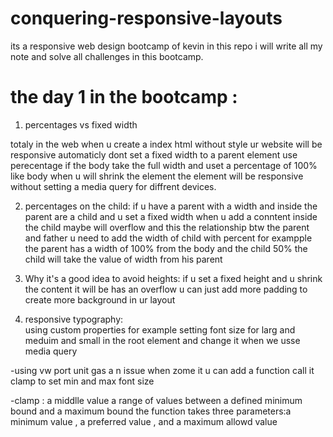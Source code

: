 # conquering-responsive-layouts
its a responsive web design bootcamp of kevin in this repo i will write all my note and solve all challenges in this  bootcamp.


# the day 1 in the bootcamp :

1. percentages vs fixed width

totaly in the web when u create a index html without style ur website will be responsive automaticly
dont set a fixed width to a parent element use perecentage if the body take the full width and uset a percentage of 100% like body when u will shrink the element the element will be responsive without setting a media query for diffrent devices.

2. percentages on the child:
if u have a parent with a width and inside the parent are a child and u set a fixed width when u add a conntent inside the child maybe will overflow and this the relationship btw the parent and father u need to add the width of child with percent for exampple the parent has a width of 100% from the body and the child 50% the child will take the value of width from his parent 


3. Why it's a good idea to avoid heights:
 if u set a fixed height and u shrink the content it will be has an overflow u can just add more padding to create more background in ur layout 
 
 4. responsive typography:  
 using custom properties for example setting font size for larg and meduim and small in the root element and change it when we usse media query
 
-using vw port unit gas a n issue when zome it u can add a function call it clamp to set min and max font size

-clamp : a middlle value a range of values between a defined minimum bound and a maximum bound the function takes three parameters:a minimum value , a preferred value , and a maximum allowd value 
